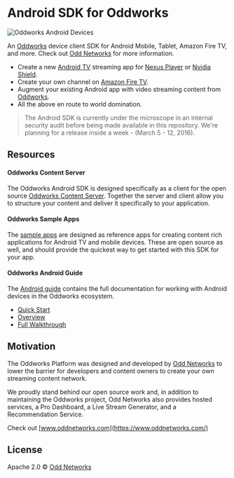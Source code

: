 Android SDK for Oddworks
========================
![Oddworks Android Devices](https://cloud.githubusercontent.com/assets/5664247/13677001/3c09ca66-e6b6-11e5-97e5-64a24ad26696.png)

An [Oddworks](https://github.com/oddnetworks/oddworks) device client SDK for Android Mobile, Tablet, Amazon Fire TV, and more. Check out [Odd Networks](https://www.oddnetworks.com/) for more information.

* Create a new [Android TV](https://www.android.com/tv/) streaming app for [Nexus Player](https://www.google.com/nexus/player/) or [Nvidia Shield](https://shield.nvidia.com/).
* Create your own channel on [Amazon Fire TV](http://www.amazon.com/b/?node=8521791011).
* Augment your existing Android app with video streaming content from [Oddworks](https://github.com/oddnetworks/oddworks).
* All the above en route to world domination.

> The Android SDK is currently under the microscope in an internal security audit before being made available in this repository. We're planning for a release inside a week - (March 5 - 12, 2016).

Resources
---------
#### Oddworks Content Server
The Oddworks Android SDK is designed specifically as a client for the open source [Oddworks Content Server](https://github.com/oddnetworks/oddworks). Together the server and client allow you to structure your content and deliver it specifically to your application.

#### Oddworks Sample Apps
The [sample apps](https://github.com/oddnetworks/odd-sample-apps) are designed as reference apps for creating content rich applications for Android TV and mobile devices. These are open source as well, and should provide the quickest way to get started with this SDK for your app.

#### Oddworks Android Guide
The [Android guide](http://android.guide.oddnetworks.com/) contains the full documentation for working with Android devices in the Oddworks ecosystem.
* [Quick Start](http://android.guide.oddnetworks.com/sample_application/)
* [Overview](http://android.guide.oddnetworks.com/overview/)
* [Full Walkthrough](http://android.guide.oddnetworks.com/setup/)

Motivation
----------
The Oddworks Platform was designed and developed by [Odd Networks](https://www.oddnetworks.com/) to lower the barrier for developers and content owners to create your own streaming content network.

We proudly stand behind our open source work and, in addition to maintaining the Oddworks project, Odd Networks also provides hosted services, a Pro Dashboard, a Live Stream Generator, and a Recommendation Service.

Check out [www.oddnetworks.com](https://www.oddnetworks.com/)

License
-------
Apache 2.0 © [Odd Networks](http://oddnetworks.com)
